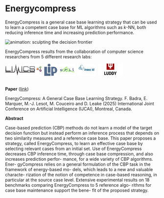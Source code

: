 # Energycompress

EnergyCompress is a general case base learning strategy
that can be used to learn a competent case base for ML algorithms such as $k$-NN, both reducing inference time and increasing prediction performance.

![animation: sculpting the decision frontier](images/animated_moons.gif)

EnergyCompress results from the collaboration of computer science researchers from $5$ different research labs:

<img src="images/logos/logo_limics.png" height="40"/>&nbsp; 
<img src="images/logos/LIP6.png" height="40"/>&nbsp; 
<img src="images/logos/cril.png" height="40"/>&nbsp; 
<img src="images/logos/inescid.png" height="40"/>&nbsp; 
<img src="images/logos/luddy.png" height="40"/>&nbsp; 
<br/><br/>

__Paper__ ([link](https://lavieenbl.eu/publis/energycompress-ijcai25-final.pdf))

EnergyCompress: A General Case Base Learning Strategy. F. Badra, E. Marquer, M.-J. Lesot, M. Couceiro and D. Leake (2025)
International Joint Conference on Artificial Intelligence (IJCAI), Montreal, Canada. 

__Abstract__

Case-based prediction (CBP) methods do not learn
a model of the target decision function but instead
perform an inference process that depends on two
similarity measures and a reference case base. This
paper proposes a strategy, called EnergyCompress,
to learn an effective case base by selecting relevant
cases from an initial set. Use of EnergyCompress
decreases CBP inference time, through case base
compression, and also increases prediction perfor-
mance, for a wide variety of CBP algorithms. Ener-
gyCompress relies on a general formulation of the
CBP task in the framework of energy-based mo-
dels, which leads to a new and valuable characte-
rization of the notion of competence in case-based
reasoning, in particular at the source case level.
Extensive experimental results on 18 benchmarks
comparing EnergyCompress to 5 reference algo-
rithms for case base maintenance support the bene-
fit of the proposed strategy.


